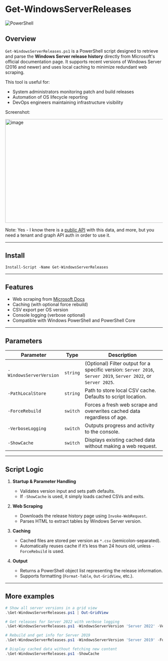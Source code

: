 # Get-WindowsServerReleases

![PowerShell](https://img.shields.io/badge/PowerShell-5+-blue)

## Overview

`Get-WindowsServerReleases.ps1` is a PowerShell script designed to retrieve and parse the **Windows Server release history** directly from Microsoft's official documentation page. It supports recent versions of Windows Server (2016 and newer) and uses local caching to minimize redundant web scraping.

This tool is useful for:
- System administrators monitoring patch and build releases
- Automation of OS lifecycle reporting
- DevOps engineers maintaining infrastructure visibility

Screenshot:

<img width="882" height="331" alt="image" src="https://github.com/user-attachments/assets/64300a73-070b-4555-b605-0ff17632901f" />


Note: Yes - I know there is a [public API](https://learn.microsoft.com/en-us/graph/api/resources/windowsupdates-product?view=graph-rest-beta) with this data, and more, but you need a tenant and graph API auth in order to use it.

---

## Install
`Install-Script -Name Get-WindowsServerReleases`

---

## Features

-  Web scraping from [Microsoft Docs](https://learn.microsoft.com/en-us/windows/release-health/windows-server-release-info)
-  Caching (with optional force rebuild)
-  CSV export per OS version
-  Console logging (verbose optional)
-  Compatible with Windows PowerShell and PowerShell Core

---

## Parameters

| Parameter             | Type      | Description |
|-----------------------|-----------|-------------|
| `-WindowsServerVersion` | `string`  | (Optional) Filter output for a specific version: `Server 2016`, `Server 2019`, `Server 2022`, or `Server 2025`. |
| `-PathLocalStore`       | `string`  | Path to store local CSV cache. Defaults to script location. |
| `-ForceRebuild`         | `switch`  | Forces a fresh web scrape and overwrites cached data regardless of age. |
| `-VerboseLogging`       | `switch`  | Outputs progress and activity to the console. |
| `-ShowCache`            | `switch`  | Displays existing cached data without making a web request. |

---

## Script Logic

1. **Startup & Parameter Handling**
   - Validates version input and sets path defaults.
   - If `-ShowCache` is used, it simply loads cached CSVs and exits.

2. **Web Scraping**
   - Downloads the release history page using `Invoke-WebRequest`.
   - Parses HTML to extract tables by Windows Server version.

3. **Caching**
   - Cached files are stored per version as `*.csv` (semicolon-separated).
   - Automatically reuses cache if it’s less than 24 hours old, unless `-ForceRebuild` is used.

4. **Output**
   - Returns a PowerShell object list representing the release information.
   - Supports formatting (`Format-Table`, `Out-GridView`, etc.).

---

## More examples

```powershell
# Show all server versions in a grid view
.\Get-WindowsServerReleases.ps1 | Out-GridView

# Get releases for Server 2022 with verbose logging
.\Get-WindowsServerReleases.ps1 -WindowsServerVersion 'Server 2022' -VerboseLogging | Format-Table

# Rebuild and get info for Server 2019
.\Get-WindowsServerReleases.ps1 -WindowsServerVersion 'Server 2019' -ForceRebuild

# Display cached data without fetching new content
.\Get-WindowsServerReleases.ps1 -ShowCache
```
